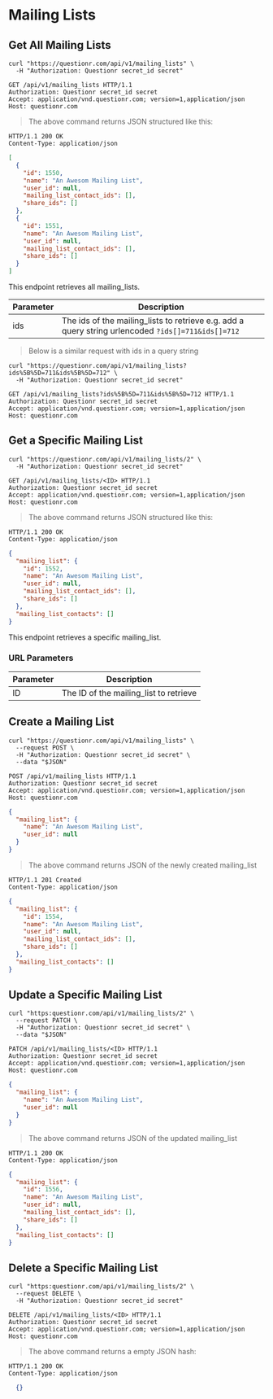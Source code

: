 # Mailing Lists

## Get All Mailing Lists

```shell
curl "https://questionr.com/api/v1/mailing_lists" \
  -H "Authorization: Questionr secret_id secret"
```

```http
GET /api/v1/mailing_lists HTTP/1.1
Authorization: Questionr secret_id secret
Accept: application/vnd.questionr.com; version=1,application/json
Host: questionr.com
```

> The above command returns JSON structured like this:

```http
HTTP/1.1 200 OK
Content-Type: application/json
```
```json
[
  {
    "id": 1550,
    "name": "An Awesom Mailing List",
    "user_id": null,
    "mailing_list_contact_ids": [],
    "share_ids": []
  },
  {
    "id": 1551,
    "name": "An Awesom Mailing List",
    "user_id": null,
    "mailing_list_contact_ids": [],
    "share_ids": []
  }
]
```

This endpoint retrieves all mailing_lists.


Parameter | Description
--------- | -----------
ids | The ids of the mailing_lists to retrieve e.g. add a query string urlencoded `?ids[]=711&ids[]=712`

> Below is a similar request with ids in a query string

```shell
curl "https://questionr.com/api/v1/mailing_lists?ids%5B%5D=711&ids%5B%5D=712" \
  -H "Authorization: Questionr secret_id secret"
```
```http
GET /api/v1/mailing_lists?ids%5B%5D=711&ids%5B%5D=712 HTTP/1.1
Authorization: Questionr secret_id secret
Accept: application/vnd.questionr.com; version=1,application/json
Host: questionr.com
```

## Get a Specific Mailing List

```shell
curl "https://questionr.com/api/v1/mailing_lists/2" \
  -H "Authorization: Questionr secret_id secret"
```

```http
GET /api/v1/mailing_lists/<ID> HTTP/1.1
Authorization: Questionr secret_id secret
Accept: application/vnd.questionr.com; version=1,application/json
Host: questionr.com
```

> The above command returns JSON structured like this:

```http
HTTP/1.1 200 OK
Content-Type: application/json
```
```json
{
  "mailing_list": {
    "id": 1552,
    "name": "An Awesom Mailing List",
    "user_id": null,
    "mailing_list_contact_ids": [],
    "share_ids": []
  },
  "mailing_list_contacts": []
}
```

This endpoint retrieves a specific mailing_list.

### URL Parameters

Parameter | Description
--------- | -----------
ID | The ID of the mailing_list to retrieve



## Create a Mailing List



```shell
curl "https://questionr.com/api/v1/mailing_lists" \
  --request POST \
  -H "Authorization: Questionr secret_id secret" \
  --data "$JSON"
```

```http
POST /api/v1/mailing_lists HTTP/1.1
Authorization: Questionr secret_id secret
Accept: application/vnd.questionr.com; version=1,application/json
Host: questionr.com
```
```json
{
  "mailing_list": {
    "name": "An Awesom Mailing List",
    "user_id": null
  }
}
```

> The above command returns JSON of the newly created mailing_list

```http
HTTP/1.1 201 Created
Content-Type: application/json
```
```json
{
  "mailing_list": {
    "id": 1554,
    "name": "An Awesom Mailing List",
    "user_id": null,
    "mailing_list_contact_ids": [],
    "share_ids": []
  },
  "mailing_list_contacts": []
}
```

## Update a Specific Mailing List



```shell
curl "https:questionr.com/api/v1/mailing_lists/2" \
  --request PATCH \
  -H "Authorization: Questionr secret_id secret" \
  --data "$JSON"
```
```http
PATCH /api/v1/mailing_lists/<ID> HTTP/1.1
Authorization: Questionr secret_id secret
Accept: application/vnd.questionr.com; version=1,application/json
Host: questionr.com
```
```json
{
  "mailing_list": {
    "name": "An Awesom Mailing List",
    "user_id": null
  }
}
```

> The above command returns JSON of the updated mailing_list

```http
HTTP/1.1 200 OK
Content-Type: application/json
```
```json
{
  "mailing_list": {
    "id": 1556,
    "name": "An Awesom Mailing List",
    "user_id": null,
    "mailing_list_contact_ids": [],
    "share_ids": []
  },
  "mailing_list_contacts": []
}
```


## Delete a Specific Mailing List



```shell
curl "https:questionr.com/api/v1/mailing_lists/2" \
  --request DELETE \
  -H "Authorization: Questionr secret_id secret"
```

```http
DELETE /api/v1/mailing_lists/<ID> HTTP/1.1
Authorization: Questionr secret_id secret
Accept: application/vnd.questionr.com; version=1,application/json
Host: questionr.com
```

> The above command returns a empty JSON hash:

```http
HTTP/1.1 200 OK
Content-Type: application/json
```
```json
  {}
```

